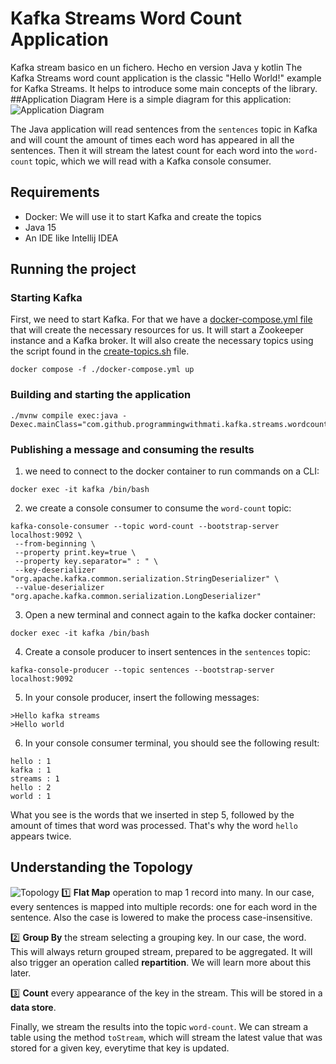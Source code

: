 # Kafka Streams Word Count Application
Kafka stream basico en un fichero.
Hecho en version Java y kotlin
The Kafka Streams word count application is the classic "Hello World!" example for Kafka Streams.
It helps to introduce some main concepts of the library.
##Application Diagram
Here is a simple diagram for this application:
![Application Diagram](docs/kafka-streams.png)

The Java application will read sentences from the `sentences` topic in Kafka and will count the amount of times each word has appeared in all the sentences. Then it will stream the latest count for each word into the `word-count` topic, which we will read with a Kafka console consumer.
## Requirements
* Docker: We will use it to start Kafka and create the topics
* Java 15
* An IDE like Intellij IDEA

## Running the project

### Starting Kafka
First, we need to start Kafka. For that we have a [docker-compose.yml file](docker-compose.yml) that will create the necessary resources for us. It will start a Zookeeper instance and a Kafka broker. It will also create the necessary topics using the script found in the [create-topics.sh](./scripts/create-topics.sh) file.
```shell
docker compose -f ./docker-compose.yml up
```
### Building and starting the application
```shell
./mvnw compile exec:java -Dexec.mainClass="com.github.programmingwithmati.kafka.streams.wordcount.WordCountApp"
```
### Publishing a message and consuming the results
1. we need to connect to the docker container to run commands on a CLI:
```shell
docker exec -it kafka /bin/bash
```
2. we create a console consumer to consume the `word-count` topic:
```shell
kafka-console-consumer --topic word-count --bootstrap-server localhost:9092 \
 --from-beginning \
 --property print.key=true \
 --property key.separator=" : " \
 --key-deserializer "org.apache.kafka.common.serialization.StringDeserializer" \
 --value-deserializer "org.apache.kafka.common.serialization.LongDeserializer"
```
3. Open a new terminal and connect again to the kafka docker container:
```shell
docker exec -it kafka /bin/bash
```
4. Create a console producer to insert sentences in the `sentences` topic:
```shell
kafka-console-producer --topic sentences --bootstrap-server localhost:9092
```
5. In your console producer, insert the following messages:
```
>Hello kafka streams
>Hello world
```
6. In your console consumer terminal, you should see the following result:
```
hello : 1
kafka : 1
streams : 1
hello : 2
world : 1
```
What you see is the words that we inserted in step 5, followed by the amount of times that word was processed. That's why the word `hello` appears twice.

## Understanding the Topology
![Topology](docs/topology.png)
1️⃣ **Flat Map** operation to map 1 record into many. In our case, every sentences is mapped into multiple records: one for each word in the sentence. Also the case is lowered to make the process case-insensitive.

2️⃣ **Group By** the stream selecting a grouping key. In our case, the word. This will always return grouped stream, prepared to be aggregated. It will also trigger an operation called **repartition**. We will learn more about this later.

3️⃣ **Count** every appearance of the key in the stream. This will be stored in a **data store**.

Finally, we stream the results into the topic `word-count`. We can stream a table using the method `toStream`, which will stream the latest value that was stored for a given key, everytime that key is updated.
